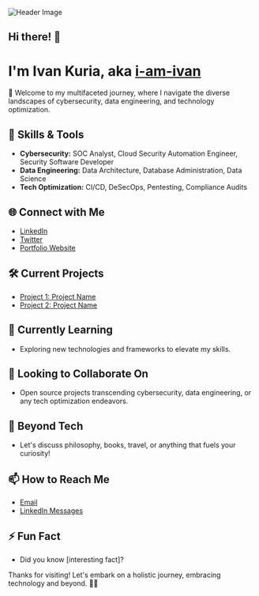 <!-- Header Image -->
![Header Image](link-to-your-header-image)

## Hi there! 👋 
# I'm Ivan Kuria, aka [i-am-ivan](https://github.com/i-am-ivan)

🌟 Welcome to my multifaceted journey, where I navigate the diverse landscapes of cybersecurity, data engineering, and technology optimization.

## 🔧 Skills & Tools
- **Cybersecurity:** SOC Analyst, Cloud Security Automation Engineer, Security Software Developer
- **Data Engineering:** Data Architecture, Database Administration, Data Science
- **Tech Optimization:** CI/CD, DeSecOps, Pentesting, Compliance Audits

## 🌐 Connect with Me
- [LinkedIn](https://www.linkedin.com/in/ivan-j-kuria-p/)
- [Twitter](https://twitter.com/@jovicorp-studio/)
- [Portfolio Website](https://ivankuria.com/)

## 🛠️ Current Projects
- [Project 1: Project Name](link-to-project)
- [Project 2: Project Name](link-to-project)

## 🌱 Currently Learning
- Exploring new technologies and frameworks to elevate my skills.

## 👯 Looking to Collaborate On
- Open source projects transcending cybersecurity, data engineering, or any tech optimization endeavors.

## 💬 Beyond Tech
- Let's discuss philosophy, books, travel, or anything that fuels your curiosity!

## 📫 How to Reach Me
- [Email](mailto:your-email@example.com)
- [LinkedIn Messages](https://www.linkedin.com/in/ivan-j-kuria-p/)

## ⚡ Fun Fact
- Did you know [interesting fact]?

Thanks for visiting! Let's embark on a holistic journey, embracing technology and beyond. 🚀✨
